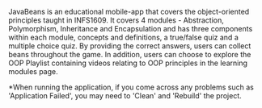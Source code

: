 JavaBeans is an educational mobile-app that covers the object-oriented principles taught in INFS1609. It covers 4 modules - Abstraction, Polymorphism, Inheritance and Encapsulation and has three components within each module, concepts and definitions, a true/false quiz and a multiple choice quiz. By providing the correct answers, users can collect beans throughout the game. In addition, users can choose to explore the OOP Playlist containing videos relating to OOP principles in the learning modules page.

*When running the application, if you come across any problems such as 'Application Failed', you may need to 'Clean' and 'Rebuild' the project.
